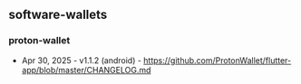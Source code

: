 ## software-wallets
### proton-wallet
- Apr 30, 2025 - v1.1.2 (android) - https://github.com/ProtonWallet/flutter-app/blob/master/CHANGELOG.md
